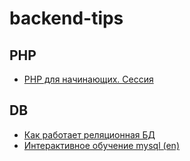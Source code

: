 # backend-tips

## PHP
- [PHP для начинающих. Сессия](https://habr.com/ru/post/437972/)

## DB
- [Как работает реляционная БД](https://habr.com/en/company/mailru/blog/266811/)
- [Интерактивное обучение mysql (en)](https://sqlbolt.com/lesson/)
